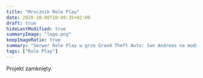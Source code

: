 ```yaml
---
title: "Mrucznik Role Play"
date: 2020-10-08T10:49:35+02:00
draft: true
hideLastModified: true
summaryImage: "logo.png"
keepImageRatio: true
summary: "Serwer Role Play w grze Grand Theft Auto: San Andreas na modyfikacji SA:MP"
tags: ["Role Play"]
---
```


Projekt zamknięty.